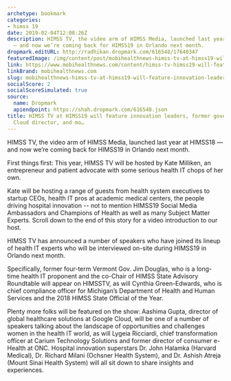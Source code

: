 ```yaml
---
archetype: bookmark
categories:
- himss 19
date: 2019-02-04T12:08:26Z
description: HIMSS TV, the video arm of HIMSS Media, launched last year at HIMSS18
  — and now we’re coming back for HIMSS19 in Orlando next month.
dropmark.editURL: http://radhikan.dropmark.com/616548/17640347
featuredImage: /img/content/post/mobihealthnews-himss-tv-at-himss19-will-feature-innovation-leaders-former-governor-google-cloud-director-and-mo.JPG
link: https://www.mobihealthnews.com/content/himss-tv-himss19-will-feature-innovation-leaders-former-us-cto-livongo-ceo-and-more
linkBrand: mobihealthnews.com
slug: mobihealthnews-himss-tv-at-himss19-will-feature-innovation-leaders-former-governor-google-cloud-director-and-mo
socialScore: 2
socialScoreSimulated: true
source:
  name: Dropmark
  apiendpoint: https://shah.dropmark.com/616548.json
title: HIMSS TV at HIMSS19 will feature innovation leaders, former governor, Google
  Cloud director, and mo…
---
```

HIMSS TV, the video arm of HIMSS Media, launched last year at HIMSS18 — and now we’re coming back for HIMSS19 in Orlando next month.

First things first: This year, HIMSS TV will be hosted by Kate Milliken, an entrepreneur and patient advocate with some serious health IT chops of her own.

Kate will be hosting a range of guests from health system executives to startup CEOs, health IT pros at academic medical centers, the people driving hospital innovation -- not to mention HIMSS19 Social Media Ambassadors and Champions of Health as well as many Subject Matter Experts. Scroll down to the end of this story for a video introduction to our host.

HIMSS TV has announced a number of speakers who have joined its lineup of health IT experts who will be interviewed on-site during HIMSS19 in Orlando next month.

Specifically, former four-term Vermont Gov. Jim Douglas, who is a long-time health IT proponent and the co-Chair of HIMSS State Advisory Roundtable will appear on HIMSSTV, as will Cynthia Green-Edwards, who is chief compliance officer for Michigan’s Department of Health and Human Services and the 2018 HIMSS State Official of the Year.

Plenty more folks will be featured on the show: Aashima Gupta, director of global healthcare solutions at Google Cloud, will be one of a number of speakers talking about the landscape of opportunities and challenges women in the health IT world, as will Lygeia Ricciardi, chief transformation officer at Carium Technology Solutions and former director of consumer e-Health at ONC. Hospital innovation superstars Dr. John Halamka (Harvard Medical), Dr. Richard Milani (Ochsner Health System), and Dr. Ashish Atreja (Mount Sinai Health System) will all sit down to share insights and experiences.

